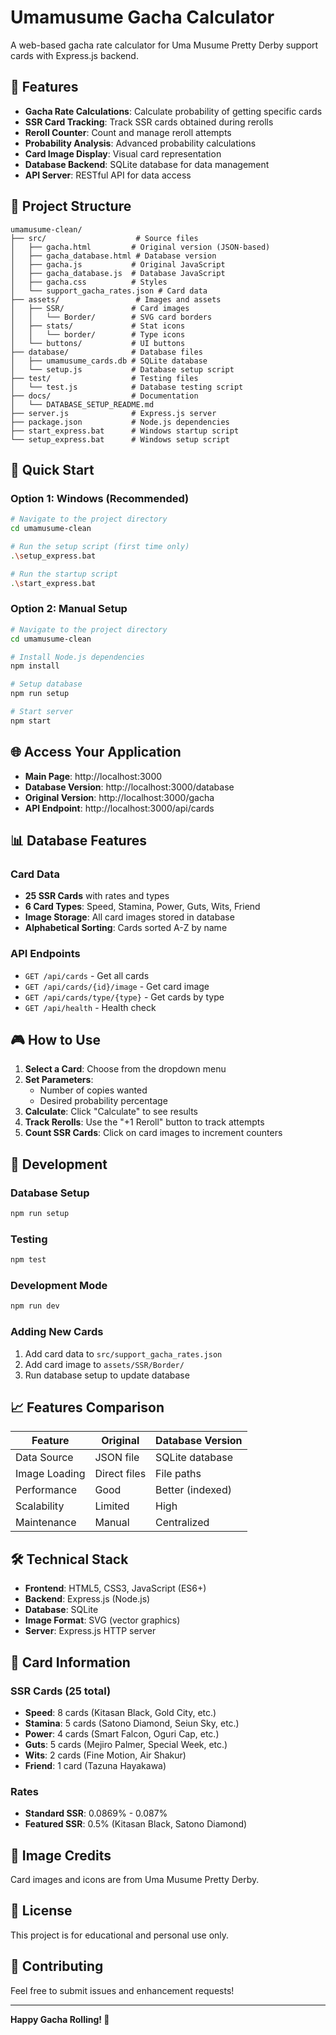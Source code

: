 # Umamusume Gacha Calculator

A web-based gacha rate calculator for Uma Musume Pretty Derby support cards with Express.js backend.

## 🎯 Features

- **Gacha Rate Calculations**: Calculate probability of getting specific cards
- **SSR Card Tracking**: Track SSR cards obtained during rerolls
- **Reroll Counter**: Count and manage reroll attempts
- **Probability Analysis**: Advanced probability calculations
- **Card Image Display**: Visual card representation
- **Database Backend**: SQLite database for data management
- **API Server**: RESTful API for data access

## 📁 Project Structure

```
umamusume-clean/
├── src/                    # Source files
│   ├── gacha.html         # Original version (JSON-based)
│   ├── gacha_database.html # Database version
│   ├── gacha.js           # Original JavaScript
│   ├── gacha_database.js  # Database JavaScript
│   ├── gacha.css          # Styles
│   └── support_gacha_rates.json # Card data
├── assets/                 # Images and assets
│   ├── SSR/               # Card images
│   │   └── Border/        # SVG card borders
│   ├── stats/             # Stat icons
│   │   └── border/        # Type icons
│   └── buttons/           # UI buttons
├── database/              # Database files
│   ├── umamusume_cards.db # SQLite database
│   └── setup.js           # Database setup script
├── test/                  # Testing files
│   └── test.js            # Database testing script
├── docs/                  # Documentation
│   └── DATABASE_SETUP_README.md
├── server.js              # Express.js server
├── package.json           # Node.js dependencies
├── start_express.bat      # Windows startup script
└── setup_express.bat      # Windows setup script
```

## 🚀 Quick Start

### Option 1: Windows (Recommended)
```bash
# Navigate to the project directory
cd umamusume-clean

# Run the setup script (first time only)
.\setup_express.bat

# Run the startup script
.\start_express.bat
```

### Option 2: Manual Setup
```bash
# Navigate to the project directory
cd umamusume-clean

# Install Node.js dependencies
npm install

# Setup database
npm run setup

# Start server
npm start
```

## 🌐 Access Your Application

- **Main Page**: http://localhost:3000
- **Database Version**: http://localhost:3000/database
- **Original Version**: http://localhost:3000/gacha
- **API Endpoint**: http://localhost:3000/api/cards

## 📊 Database Features

### Card Data
- **25 SSR Cards** with rates and types
- **6 Card Types**: Speed, Stamina, Power, Guts, Wits, Friend
- **Image Storage**: All card images stored in database
- **Alphabetical Sorting**: Cards sorted A-Z by name

### API Endpoints
- `GET /api/cards` - Get all cards
- `GET /api/cards/{id}/image` - Get card image
- `GET /api/cards/type/{type}` - Get cards by type
- `GET /api/health` - Health check

## 🎮 How to Use

1. **Select a Card**: Choose from the dropdown menu
2. **Set Parameters**: 
   - Number of copies wanted
   - Desired probability percentage
3. **Calculate**: Click "Calculate" to see results
4. **Track Rerolls**: Use the "+1 Reroll" button to track attempts
5. **Count SSR Cards**: Click on card images to increment counters

## 🔧 Development

### Database Setup
```bash
npm run setup
```

### Testing
```bash
npm test
```

### Development Mode
```bash
npm run dev
```

### Adding New Cards
1. Add card data to `src/support_gacha_rates.json`
2. Add card image to `assets/SSR/Border/`
3. Run database setup to update database

## 📈 Features Comparison

| Feature | Original | Database Version |
|---------|----------|------------------|
| Data Source | JSON file | SQLite database |
| Image Loading | Direct files | File paths |
| Performance | Good | Better (indexed) |
| Scalability | Limited | High |
| Maintenance | Manual | Centralized |

## 🛠️ Technical Stack

- **Frontend**: HTML5, CSS3, JavaScript (ES6+)
- **Backend**: Express.js (Node.js)
- **Database**: SQLite
- **Image Format**: SVG (vector graphics)
- **Server**: Express.js HTTP server

## 📝 Card Information

### SSR Cards (25 total)
- **Speed**: 8 cards (Kitasan Black, Gold City, etc.)
- **Stamina**: 5 cards (Satono Diamond, Seiun Sky, etc.)
- **Power**: 4 cards (Smart Falcon, Oguri Cap, etc.)
- **Guts**: 5 cards (Mejiro Palmer, Special Week, etc.)
- **Wits**: 2 cards (Fine Motion, Air Shakur)
- **Friend**: 1 card (Tazuna Hayakawa)

### Rates
- **Standard SSR**: 0.0869% - 0.087%
- **Featured SSR**: 0.5% (Kitasan Black, Satono Diamond)

## 🎨 Image Credits

Card images and icons are from Uma Musume Pretty Derby.

## 📄 License

This project is for educational and personal use only.

## 🤝 Contributing

Feel free to submit issues and enhancement requests!

---

**Happy Gacha Rolling! 🎰** 